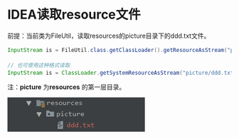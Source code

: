# IDEA读取resource文件

前提：当前类为FileUtil，读取resources的picture目录下的ddd.txt文件。

```java
InputStream is = FileUtil.class.getClassLoader().getResourceAsStream("picture/ddd.txt");

// 也可使用这种格式读取
InputStream is = ClassLoader.getSystemResourceAsStream("picture/ddd.txt");
```

注：**picture** 为**resources** 的第一层目录。

![](https://github.com/RunningHong/LearnNotes/blob/master/picture/ideaResource.png?raw=true)

